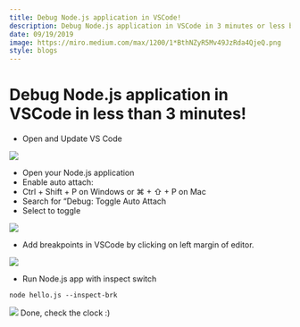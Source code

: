 ```yaml
---
title: Debug Node.js application in VSCode!
description: Debug Node.js application in VSCode in 3 minutes or less by Nilay Vishwakarma
date: 09/19/2019
image: https://miro.medium.com/max/1200/1*BthNZyR5Mv49JzRda4QjeQ.png
style: blogs
---
```


# Debug Node.js application in VSCode in less than 3 minutes!

- Open and Update VS Code

![](https://miro.medium.com/max/600/1*nRKtjshQnRwj9AgkcGcM3g.gif)

- Open your Node.js application
- Enable auto attach:
- Ctrl + Shift + P on Windows or ⌘ + ⇧ + P on Mac
- Search for “Debug: Toggle Auto Attach
- Select to toggle

![](https://miro.medium.com/max/591/1*J_EUJS0_-xuEZXQ0Mm1V9g.gif)

- Add breakpoints in VSCode by clicking on left margin of editor.

![](https://miro.medium.com/max/591/1*VtbbM6nSn7WWmCzaSQiJ4g.gif)

- Run Node.js app with inspect switch
```
node hello.js --inspect-brk
```
![](https://miro.medium.com/max/978/1*FFYhxUB6wgZY6hFEiYxnaw.gif)
Done, check the clock :)